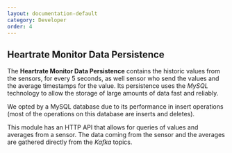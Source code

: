 ```yaml
---
layout: documentation-default
category: Developer
order: 4
---
```


## Heartrate Monitor Data Persistence

The **Heartrate Monitor Data Persistence** contains the historic values from the sensors,
for every 5 seconds, as well sensor who send the values and the average timestamps for the value.
Its persistence uses the *MySQL* technology to allow the storage of large amounts of data fast
and reliably.

We opted by a MySQL database due to its performance in insert operations
(most of the operations on this database are inserts and deletes).

This module has an HTTP API that allows for queries of values and averages from
a sensor. The data coming from the sensor and the averages are gathered directly
from the *Kafka* topics.